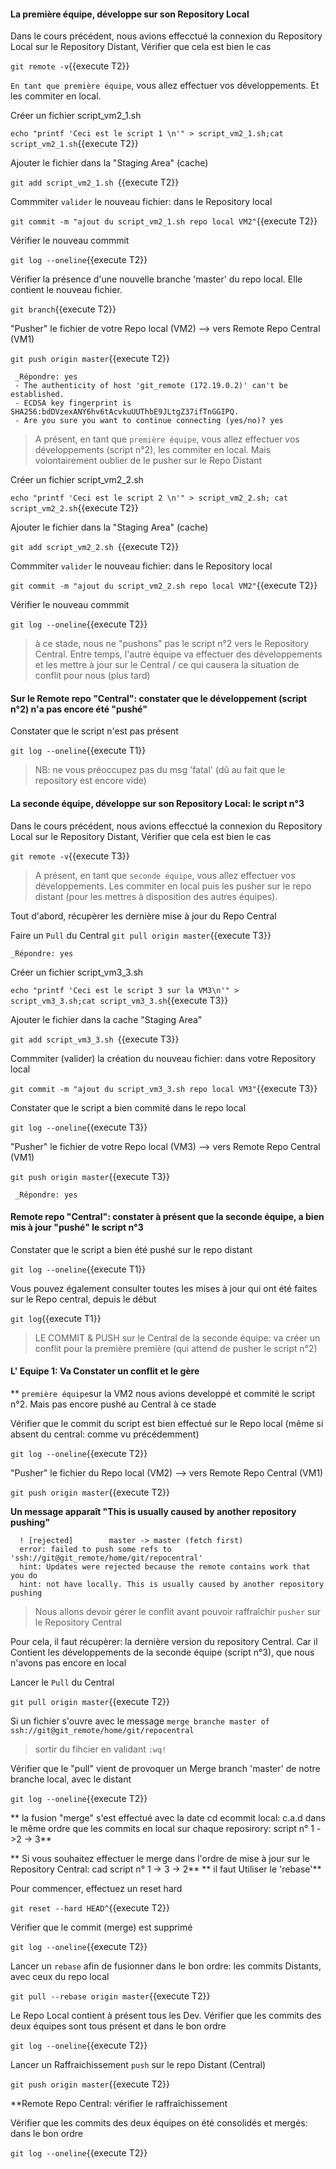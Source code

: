 
#### La première équipe, développe sur son Repository Local
 
Dans le cours précédent, nous avions effecctué la connexion du Repository Local sur le Repository Distant,
Vérifier que cela est bien le cas

 `git remote -v`{{execute T2}}
 
  
`En tant que première équipe`, vous allez effectuer vos développements. Et les commiter en local.  

 Créer un fichier script_vm2_1.sh
 
 `echo "printf 'Ceci est le script 1 \n'" > script_vm2_1.sh;cat script_vm2_1.sh`{{execute T2}}
 
 Ajouter le fichier dans la "Staging Area" (cache)
 
 `git add script_vm2_1.sh `{{execute T2}}
 
 Commmiter `valider` le nouveau fichier: dans le Repository local 
 
 `git commit -m "ajout du script_vm2_1.sh repo local VM2"`{{execute T2}}
   
 Vérifier le nouveau commmit
 
 `git log --oneline`{{execute T2}}
 
 
 Vérifier la présence d'une nouvelle branche 'master' du repo local. Elle contient le nouveau fichier.
 
 `git branch`{{execute T2}}

 "Pusher" le fichier de votre Repo local (VM2) --> vers Remote Repo Central (VM1)
 
 `git push origin master`{{execute T2}}
```
 _Répondre: yes
 - The authenticity of host 'git_remote (172.19.0.2)' can't be established.
 - ECDSA key fingerprint is SHA256:bdDVzexANY6hv6tAcvkuUUThbE9JLtgZ37ifTnGGIPQ.
 - Are you sure you want to continue connecting (yes/no)? yes
```

> A présent, en tant que `première équipe`, vous allez effectuer vos développements (script n°2), les commiter en local. 
> Mais volontairement oublier de le pusher sur le Repo Distant 

 Créer un fichier script_vm2_2.sh
 
 `echo "printf 'Ceci est le script 2 \n'" > script_vm2_2.sh; cat script_vm2_2.sh`{{execute T2}}
 
 Ajouter le fichier dans la "Staging Area" (cache)
 
 `git add script_vm2_2.sh `{{execute T2}}
 
 Commmiter `valider` le nouveau fichier: dans le Repository local 
 
 `git commit -m "ajout du script_vm2_2.sh repo local VM2"`{{execute T2}}
   
 Vérifier le nouveau commmit
 
 `git log --oneline`{{execute T2}}
 
> à ce stade, nous ne "pushons" pas le script n°2 vers le Repository Central. 
> Entre temps, l'autre équipe va effectuer des développements et les mettre à jour sur le Central / ce qui causera la situation de conflit pour nous (plus tard)
 
 #### Sur le Remote repo "Central": constater que le développement (script n°2) n'a pas encore été "pushé"   
 Constater que le script n'est pas présent
 
 `git log --oneline`{{execute T1}}

> NB: ne vous préoccupez pas du msg 'fatal' (dû au fait que le repository est encore vide)



#### La seconde équipe, développe sur son Repository Local: le script n°3  

Dans le cours précédent, nous avions effecctué la connexion du Repository Local sur le Repository Distant,
Vérifier que cela est bien le cas

 `git remote -v`{{execute T3}}
 
 
> A présent, en tant que `seconde équipe`, vous allez effectuer vos développements.
> Les commiter en local puis les pusher sur le repo distant (pour les mettres à disposition des autres équipes). 


Tout d'abord, récupèrer les dernière mise à jour du Repo Central

 Faire un `Pull` du Central
 `git pull origin master`{{execute T3}}
 ```
 _Répondre: yes
 ```
 
 Créer un fichier script_vm3_3.sh
 
 `echo "printf 'Ceci est le script 3 sur la VM3\n'" > script_vm3_3.sh;cat script_vm3_3.sh`{{execute T3}}
 
 Ajouter le fichier dans la cache "Staging Area"
 
 `git add script_vm3_3.sh `{{execute T3}}
 
 Commmiter (valider) la création du nouveau fichier: dans votre Repository local 
 
 `git commit -m "ajout du script_vm3_3.sh repo local VM3"`{{execute T3}}

 Constater que le script a bien commité dans le repo local
 
 `git log --oneline`{{execute T3}}
 
 
 "Pusher" le fichier de votre Repo local (VM3) --> vers Remote Repo Central (VM1)
 
 `git push origin master`{{execute T3}}
 
```
 _Répondre: yes
```
 
   
 
#### Remote repo "Central": constater à présent que la seconde équipe, a bien mis à jour "pushé" le script n°3

 Constater que le script a bien été pushé sur le repo distant
 
 `git log --oneline`{{execute T1}}
 
 Vous pouvez également consulter toutes les mises à jour qui ont été faites sur le Repo central, depuis le début
 
 `git log`{{execute T1}}

> LE COMMIT & PUSH sur le Central de la seconde équipe: va créer un conflit pour la première première (qui attend de pusher le script n°2)


 #### L' Equipe 1:  Va Constater un conflit et le gère 

 
** `première équipe`sur la VM2  nous avions developpé et commité le script n°2. Mais pas encore pushé au Central à ce stade

  Vérifier que le commit du script est bien  effectué sur le Repo local (même si absent du central: comme vu précédemment)
  
 `git log --oneline`{{execute T2}}
 
  "Pusher" le fichier du  Repo local (VM2) --> vers Remote Repo Central (VM1)
  
 `git push origin master`{{execute T2}}


  **Un message apparaît  "This is usually caused by another repository pushing"**
 ```
   ! [rejected]        master -> master (fetch first)
   error: failed to push some refs to 'ssh://git@git_remote/home/git/repocentral'
   hint: Updates were rejected because the remote contains work that you do
   hint: not have locally. This is usually caused by another repository pushing
```

 > Nous allons devoir gérer le conflit avant pouvoir raffraîchir `pusher` sur le Repository Central
 
 Pour cela, il faut récupèrer: la dernière version du repository Central. 
 Car il Contient les développements de la seconde équipe (script n°3), que nous n'avons pas encore en local
 
 Lancer le `Pull` du Central
 
 `git pull origin master`{{execute T2}}
 
 Si un fichier s'ouvre avec le message `merge branche master of ssh://git@git_remote/home/git/repocentral`
 > sortir du fihcier en validant  `:wq!`
 
 
 Vérifier que le "pull" vient de provoquer un Merge branch 'master' de notre branche local, avec le distant
 
  `git log --oneline`{{execute T2}}   
 
** la fusion "merge" s'est effectué avec la date cd ecommit local: c.a.d dans le même ordre que les commits en local sur chaque reposirory: script n° 1 ->2 -> 3**
 
** Si vous  souhaitez effectuer le merge dans l'ordre de mise à jour sur le Repository Central: cad script n° 1 -> 3 -> 2**
** il faut Utiliser le 'rebase'**
 
 Pour commencer, effectuez un reset hard
 
 `git reset --hard HEAD^`{{execute T2}}    
 
 Vérifier que le commit (merge) est supprimé
 
  `git log --oneline`{{execute T2}}    
 
 Lancer un `rebase` afin de fusionner dans le bon ordre: les commits Distants, avec ceux du repo local
 
  `git pull --rebase origin master`{{execute T2}} 
  
  Le Repo Local contient à présent tous les Dev. 
  Vérifier que les commits des deux équipes sont tous présent et dans le bon ordre
  
   `git log --oneline`{{execute T2}} 
  
  Lancer un Raffraichissement `push` sur le repo Distant (Central)
  
   `git push origin master`{{execute T2}}
  
  **Remote Repo Central:  vérifier le raffraîchissement 
  
  Vérifier que les commits des deux équipes on été consolidés et mergés:  dans le bon ordre
  
 `git log --oneline`{{execute T2}}
 
